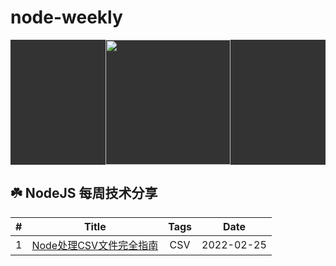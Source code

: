 # node-weekly
<div align="center" style="background:#333;">
  <img src="https://nodejs.org/static/images/logo.svg" width="200">
</div>

##  ☘️ NodeJS 每周技术分享

| # | Title | Tags  | Date |
| :---: | :---: | :---: | :---: |
| 1 | [Node处理CSV文件完全指南](./articles/001/index.md) | CSV | 2022-02-25




